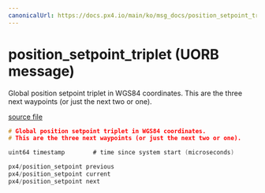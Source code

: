 ```yaml
---
canonicalUrl: https://docs.px4.io/main/ko/msg_docs/position_setpoint_triplet
---
```


# position_setpoint_triplet (UORB message)

Global position setpoint triplet in WGS84 coordinates. This are the three next waypoints (or just the next two or one).

[source file](https://github.com/PX4/PX4-Autopilot/blob/release/1.13/msg/position_setpoint_triplet.msg)

```c
# Global position setpoint triplet in WGS84 coordinates.
# This are the three next waypoints (or just the next two or one).

uint64 timestamp        # time since system start (microseconds)

px4/position_setpoint previous
px4/position_setpoint current
px4/position_setpoint next

```
